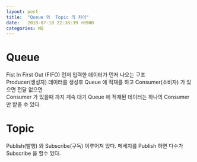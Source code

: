 ```yaml
---
layout: post
title:  "Queue 와  Topic 의 차이"
date:   2018-07-18 22:38:39 +0900
categories: MQ
---
```

# Queue 
Fist In First Out (FIFO) 먼저 입력한 데이터가 먼저 나오는 구조<br/>
Producer(생성자) 데이터를 생성후 Queue 에 적재를 하고 Consumer(소비자) 가 있으면 전달 없으면 <br/> Consumer 가 있을때 까지 계속 대기 Queue 에 적재된 데이터는 하나의 Consumer 만 받을 수 있다.

# Topic 
Publish(발행) 와 Subscribe(구독) 이루어져 있다. 메세지를 Publish 하면 다수가 Subscribe 을 할수 있다.